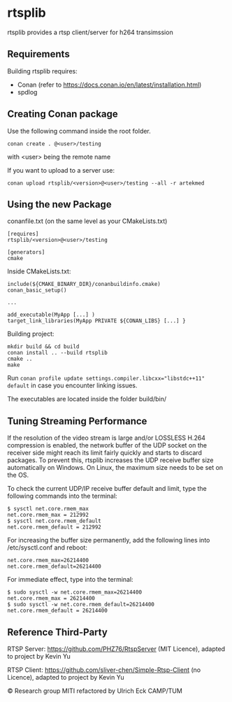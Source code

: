 # rtsplib

rtsplib provides a rtsp client/server for h264 transimssion

## Requirements

Building rtsplib requires:

- Conan (refer to https://docs.conan.io/en/latest/installation.html)
- spdlog

## Creating Conan package

Use the following command inside the root folder.

```
conan create . @<user>/testing

```
with \<user\> being the remote name

If you want to upload to a server use:


```
conan upload rtsplib/<version>@<user>/testing --all -r artekmed

```


## Using the new Package

conanfile.txt (on the same level as your CMakeLists.txt)
```
[requires]
rtsplib/<version>@<user>/testing

[generators]
cmake
```

Inside CMakeLists.txt:
```
include(${CMAKE_BINARY_DIR}/conanbuildinfo.cmake)
conan_basic_setup()

...

add_executable(MyApp [...] )
target_link_libraries(MyApp PRIVATE ${CONAN_LIBS} [...] }

```

Building project:
```
mkdir build && cd build
conan install .. --build rtsplib
cmake ..
make

```

Run ```conan profile update settings.compiler.libcxx="libstdc++11" default``` in case you encounter linking issues.

The executables are located inside the folder build/bin/

## Tuning Streaming Performance

If the resolution of the video stream is large and/or LOSSLESS H.264 compression is enabled, the network buffer of the UDP socket on the receiver side might reach its limit fairly quickly and starts to discard packages.
To prevent this, rtsplib increases the UDP receive buffer size automatically on Windows.
On Linux, the maximum size needs to be set on the OS.

To check the current UDP/IP receive buffer default and limit, type the following commands into the terminal:

```
$ sysctl net.core.rmem_max
net.core.rmem_max = 212992
$ sysctl net.core.rmem_default
net.core.rmem_default = 212992
```

For increasing the buffer size permanently, add the following lines into /etc/sysctl.conf and reboot:

```
net.core.rmem_max=26214400
net.core.rmem_default=26214400
```

For immediate effect, type into the terminal:
```
$ sudo sysctl -w net.core.rmem_max=26214400
net.core.rmem_max = 26214400
$ sudo sysctl -w net.core.rmem_default=26214400
net.core.rmem_default = 26214400
```

## Reference Third-Party

RTSP Server:
https://github.com/PHZ76/RtspServer (MIT Licence), adapted to project by Kevin Yu

RTSP Client:
https://github.com/sliver-chen/Simple-Rtsp-Client (no Licence), adapted to project by Kevin Yu

&copy; Research group MITI
refactored by Ulrich Eck CAMP/TUM